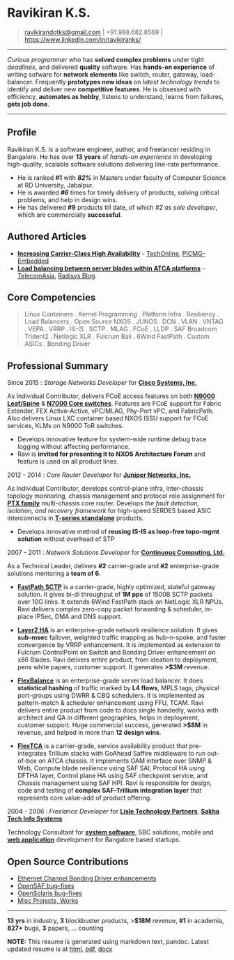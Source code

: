 Ravikiran K.S.
==============
> ravikirandotks@gmail.com | +91.988.682.8569 | https://www.linkedin.com/in/ravikiranks/

----

*Curious programmer* who has **solved complex problems** under tight *deadlines*, and delivered **quality** software.
Has **hands-on experience** of writing sofware for **network elements** like switch, router, gateway, load-balancer.
Frequently **prototypes new ideas** on *latest technology trends* to identify and deliver new **competitive features**.
He is obsessed with efficiency, **automates as hobby**, listens to understand, learns from failures, **gets job done**.

----

Profile
-------
Ravikiran K.S. is a software engineer, author, and freelancer residing in Bangalore. He has over  **13 years** of
*hands-on experience* in developing high-quality, scalable software solutions delivering line-rate performance.

* He is ranked **#1** with ***82%*** in Masters under faculty of Computer Science at RD University, Jabalpur.
* He is awarded ***#6*** times for timely delivery of products, solving critical problems, and help in design wins.
* He has delivered **#9** products till date, of which *#2 as sole developer*, which are commercially **successful**.

Authored Articles
-----------------
- **[Increasing Carrier-Class High Availability](http://www.radisys.com/2010/allot-communications-selects-continuous-computing-to-deliver-better-traffic-management-for-network-operators/)** - [TechOnline](http://www.techonline.com/electrical-engineers/education-training/tech-papers/4137371/Increasing-Carrier-Class-Network-High-Availability), [PICMG-Embedded](http://picmg.mil-embedded.com/white-papers/white-carrier-class-high-availability/)
- **[Load balancing between server blades within ATCA platforms](http://picmg.opensystemsmedia.com/articles/atca-load-balancing-40-gbps/)** - [TelecomAsia](https://www.telecomasia.net/content/load-balancing-between-server-blades-within-atca-platforms), [Radisys Blog](http://www.radisys.com/2012/load-balancing-in-atca-platforms/).

Core Competencies
-----------------

> Linux Containers . Kernel Programming . Platform Infra . Resiliency . Load Balancers . Open Source
> NXOS . JUNOS . DCN . VLAN . VNTAG . VEPA . VRRP . IS-IS . SCTP . MLAG . FCoE . LLDP . SAF
> Broadcom Trident2 . Netlogic XLR . Fulcrum Bali . 6Wind FastPath . Custom ASICs . Bonding Driver

Professional Summary
--------------------
Since 2015
:   *Storage Networks Developer* for **[Cisco Systems, Inc.](http://www.cisco.com/)**

As Individual Contributor, delivers FCoE access features on both  **[N9000 Leaf/Spine](http://www.cisco.com/c/en/us/td/docs/switches/datacenter/nexus9000/sw/7-x/FCoE/configuration/guide/b_Cisco_Nexus_9000_Series_NX-OS_FCoE_Configuration_Guide_7x/b_Cisco_Nexus_9000_Series_NX-OS_FCoE_Configuration_Guide_7x_chapter_0100.pdf)**
& **[N7000 Core switches](http://www.cisco.com/c/en/us/td/docs/switches/datacenter/nexus7000/sw/fcoe/config/cisco_nexus7000_fcoe_config_guide/fcoe_over_fex.pdf)**.
Features are FCoE support for Fabric Extender, FEX Active-Active, vPC/MLAG, Phy-Port vPC, and FabricPath.
Also delivers Linux LXC container based NXOS ISSU support for FCoE services, KLMs on N9000 ToR switches.

- Develops innovative feature for system-wide runtime debug trace logging without affecting performance.
- Ravi is **invited for presenting it to NXOS Architecture Forum** and feature is used on all product lines.

2012 - 2014
:   *Core Router Developer* for **[Juniper Networks, Inc.](http://www.juniper.net/)**

As Individual Contributor, develops control-plane infra, inter-chassis topology monitoring, chassis management
and protocol role assignment for **[PTX family](https://www.juniper.net/uk/en/products-services/routing/ptx-series/)**
multi-chassis core router. Develops *the fault detection, isolation, and recovery framework* for high-speed SERDES
based ASIC interconnects in **[T-series standalone](http://www.juniper.net/uk/en/products-services/routing/t4000/)** products.

- Develops innovative method of **reusing IS-IS as loop-free topo-mgmt solution** without overhead of STP

2007 - 2011
:   *Network Solutions Developer* for **[Continuous Computing, Ltd.](http://www.ccpu.com/)**

As a Technical Leader, delivers **\#2** carrier-grade and **\#2** enterprise-grade solutions mentoring a **team of 6**.

- **[FastPath SCTP](http://www.radisys.com/2010/continuous-computing-optimizes-trillium-sctp-fast-path-to-achieve-unprecedented-10x-performance-improvement/)**
is a carrier-grade, highly optimized, stateful gateway solution. It gives bi-di throughput of **1M pps** of 1500B
SCTP packets over 10G links. It extends 6Wind FastPath stack on NetLogic XLR NPUs. Ravi delivers complex zero-copy
packet forwarding & scheduler, in-place IPSec, DMA and DNS support.

- **[Layer2 HA](http://www.radisys.com/2010/allot-communications-selects-continuous-computing-to-deliver-better-traffic-management-for-network-operators/)**
is an enterprise-grade network resilience solution. It gives **sub-msec** failover, weighted traffic mapping as
hub-n-spoke, and faster convergence by VRRP enhancement. It is implemented as extension to Fulcrum ControlPoint
on Switch and Bonding Driver enhancement on x86 Blades. Ravi delivers entire product, from ideation to deployment,
pens white papers, customer support. It generates **>$3M** revenue.

- **[FlexBalance](http://picmg.opensystemsmedia.com/articles/atca-load-balancing-40-gbps/)** is an enterprise-grade
server load balancer. It does **statistical hashing** of traffic marked by **L4 flows**, MPLS tags, physical port-groups
using DWRR & CBQ schedulers. It is implemented as pattern-match & scheduler enhancement using FFU, TCAM. Ravi delivers
entire product from code to docs single handedly, works with architect and QA in different geographies, helps in
deployment, customer support. Huge commercial success, generated **>$8M** in revenue, and helped in more than **12 design wins**.

- **[FlexTCA](http://www.businesswire.com/news/home/20090901005489/en/Continuous-Computing-Launches-FlexTCA-3.0-Enhanced-DPI)**
is a carrier-grade, service availability product that pre-integrates Trillium stacks with GoAhead Saffire middleware to run
out-of-box on ATCA chassis. It implements OAM interface over SNMP & Web, Compute blade resilience using SAF SAI, Protocol
HA using DFTHA layer, Control plane HA using SAF checkpoint service, and Chassis management using SAF HPI. Ravi is responsible
for design, code and testing of **complex SAF-Trillium integration layer** that represents core value-add of product offering.

2004 - 2006
:   *Freelance Developer* for **[Lisle Technology Partners](http://www.lisletech.com/)**, **[Sakha Tech Info Systems](http://sakhatech.com/)**

Technology Consultant for **[system software](http://go.ccpu.com/upSuite)**, SBC solutions, mobile and **[web application](http://www.talentplus.com/)** development for Bangalore based startups.

Open Source Contributions
-------------------------
- [Ethernet Channel Bonding Driver enhancements](https://www.kernel.org/doc/Documentation/networking/bonding.txt)
- [OpenSAF bug-fixes](http://devel.opensaf.org/)
- [OpenSolaris bug-fixes](http://www.opensolaris.org/)
- [Misc Projects, Works](https://github.com/rkks)

----

**13 yrs** in industry, **3** blockbuster products, >**$18M** revenue, **#1** in academia, **827+** bugs, **3** papers, ... counting

**NOTE:** This resume is generated using markdown text, pandoc. Latest updated resume is at [html](https://rkks.github.io/resume.html),
[pdf](https://rkks.github.io/resume.pdf), [docx](https://rkks.github.io/resume.docx)
